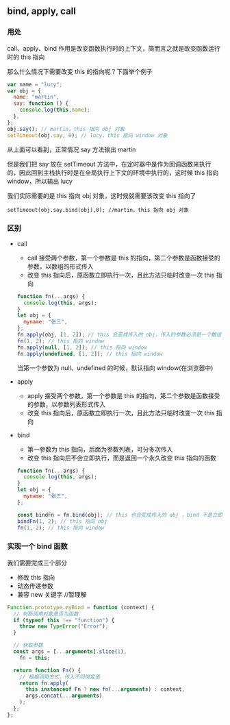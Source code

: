## bind, apply, call

### 用处

call、apply、bind 作用是改变函数执行时的上下文，简而言之就是改变函数运行时的 this 指向

那么什么情况下需要改变 this 的指向呢？下面举个例子

```javascript
var name = "lucy";
var obj = {
  name: "martin",
  say: function () {
    console.log(this.name);
  },
};
obj.say(); // martin，this 指向 obj 对象
setTimeout(obj.say, 0); // lucy，this 指向 window 对象
```

从上面可以看到，正常情况 say 方法输出 martin

但是我们把 say 放在 setTimeout 方法中，在定时器中是作为回调函数来执行的，因此回到主栈执行时是在全局执行上下文的环境中执行的，这时候 this 指向 window，所以输出 lucy

我们实际需要的是 this 指向 obj 对象，这时候就需要该改变 this 指向了

`setTimeout(obj.say.bind(obj),0); //martin，this 指向 obj 对象`

### 区别

- call

  - call 接受两个参数，第一个参数是 this 的指向，第二个参数是函数接受的参数，以数组的形式传入
  - 改变 this 指向后，原函数立即执行一次，且此方法只临时改变一次 this 指向

  ```javascript
  function fn(...args) {
    console.log(this, args);
  }
  let obj = {
    myname: "张三",
  };
  fn.apply(obj, [1, 2]); // this 会变成传入的 obj，传入的参数必须是一个数组；
  fn(1, 2); // this 指向 window
  fn.apply(null, [1, 2]); // this 指向 window
  fn.apply(undefined, [1, 2]); // this 指向 window
  ```

  当第一个参数为 null、undefined 的时候，默认指向 window(在浏览器中)

- apply
  - apply 接受两个参数，第一个参数是 this 的指向，第二个参数是函数接受的参数，以参数列表形式传入
  - 改变 this 指向后，原函数立即执行一次，且此方法只临时改变一次 this 指向
- bind

  - 第一参数为 this 指向，后面为参数列表，可分多次传入
  - 改变 this 指向后不会立即执行，而是返回一个永久改变 this 指向的函数

  ```javascript
  function fn(...args) {
    console.log(this, args);
  }
  let obj = {
    myname: "张三",
  };

  const bindFn = fn.bind(obj); // this 也会变成传入的 obj ，bind 不是立即执行需要执行一次
  bindFn(1, 2); // this 指向 obj
  fn(1, 2); // this 指向 window
  ```

### 实现一个 bind 函数

我们需要完成三个部分

- 修改 this 指向
- 动态传递参数
- 兼容 new 关键字 //暂理解

```javascript
Function.prototype.myBind = function (context) {
  // 判断调用对象是否为函数
  if (typeof this !== "function") {
    throw new TypeError("Error");
  }

  // 获取参数
  const args = [...arguments].slice(1),
    fn = this;

  return function Fn() {
    // 根据调用方式，传入不同绑定值
    return fn.apply(
      this instanceof Fn ? new fn(...arguments) : context,
      args.concat(...arguments)
    );
  };
};
```
